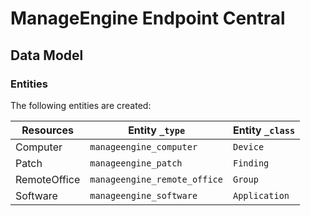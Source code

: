 # ManageEngine Endpoint Central

<!-- {J1_DOCUMENTATION_MARKER_START} -->
<!--
********************************************************************************
NOTE: ALL OF THE FOLLOWING DOCUMENTATION IS GENERATED USING THE
"j1-integration document" COMMAND. DO NOT EDIT BY HAND! PLEASE SEE THE DEVELOPER
DOCUMENTATION FOR USAGE INFORMATION:

https://github.com/JupiterOne/sdk/blob/main/docs/integrations/development.md
********************************************************************************
-->

## Data Model

### Entities

The following entities are created:

| Resources    | Entity `_type`               | Entity `_class` |
| ------------ | ---------------------------- | --------------- |
| Computer     | `manageengine_computer`      | `Device`        |
| Patch        | `manageengine_patch`         | `Finding`       |
| RemoteOffice | `manageengine_remote_office` | `Group`         |
| Software     | `manageengine_software`      | `Application`   |

<!--
********************************************************************************
END OF GENERATED DOCUMENTATION AFTER BELOW MARKER
********************************************************************************
-->
<!-- {J1_DOCUMENTATION_MARKER_END} -->

